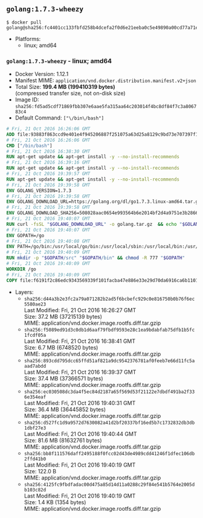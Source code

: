 ## `golang:1.7.3-wheezy`

```console
$ docker pull golang@sha256:fc4401cc133fbfd258b4dcefa2f0d6e21eeba0c5e49890a00cd77a71e146b44d
```

-	Platforms:
	-	linux; amd64

### `golang:1.7.3-wheezy` - linux; amd64

-	Docker Version: 1.12.1
-	Manifest MIME: `application/vnd.docker.distribution.manifest.v2+json`
-	Total Size: **199.4 MB (199410319 bytes)**  
	(compressed transfer size, not on-disk size)
-	Image ID: `sha256:fd5ad5cdf71869fbb307e6aae5fa315aa64c203014f4bc8df84f7c3a806783c4`
-	Default Command: `["\/bin\/bash"]`

```dockerfile
# Fri, 21 Oct 2016 16:26:06 GMT
ADD file:93883f863ccd9e401e4f945206887f251075a63d25a8129c9bd73e707397f109 in / 
# Fri, 21 Oct 2016 16:26:06 GMT
CMD ["/bin/bash"]
# Fri, 21 Oct 2016 16:38:30 GMT
RUN apt-get update && apt-get install -y --no-install-recommends 		ca-certificates 		curl 		wget 	&& rm -rf /var/lib/apt/lists/*
# Fri, 21 Oct 2016 16:39:16 GMT
RUN apt-get update && apt-get install -y --no-install-recommends 		bzr 		git 		mercurial 		openssh-client 		subversion 				procps 	&& rm -rf /var/lib/apt/lists/*
# Fri, 21 Oct 2016 19:39:57 GMT
RUN apt-get update && apt-get install -y --no-install-recommends 		g++ 		gcc 		libc6-dev 		make 		pkg-config 	&& rm -rf /var/lib/apt/lists/*
# Fri, 21 Oct 2016 19:39:58 GMT
ENV GOLANG_VERSION=1.7.3
# Fri, 21 Oct 2016 19:39:58 GMT
ENV GOLANG_DOWNLOAD_URL=https://golang.org/dl/go1.7.3.linux-amd64.tar.gz
# Fri, 21 Oct 2016 19:39:58 GMT
ENV GOLANG_DOWNLOAD_SHA256=508028aac0654e993564b6e2014bf2d4a9751e3b286661b0b0040046cf18028e
# Fri, 21 Oct 2016 19:40:07 GMT
RUN curl -fsSL "$GOLANG_DOWNLOAD_URL" -o golang.tar.gz 	&& echo "$GOLANG_DOWNLOAD_SHA256  golang.tar.gz" | sha256sum -c - 	&& tar -C /usr/local -xzf golang.tar.gz 	&& rm golang.tar.gz
# Fri, 21 Oct 2016 19:40:07 GMT
ENV GOPATH=/go
# Fri, 21 Oct 2016 19:40:08 GMT
ENV PATH=/go/bin:/usr/local/go/bin:/usr/local/sbin:/usr/local/bin:/usr/sbin:/usr/bin:/sbin:/bin
# Fri, 21 Oct 2016 19:40:09 GMT
RUN mkdir -p "$GOPATH/src" "$GOPATH/bin" && chmod -R 777 "$GOPATH"
# Fri, 21 Oct 2016 19:40:09 GMT
WORKDIR /go
# Fri, 21 Oct 2016 19:40:09 GMT
COPY file:f6191f2c86edc9343569339f101facba47e886e33e29d70da6916ca6b1101a53 in /usr/local/bin/ 
```

-	Layers:
	-	`sha256:d44a3b2e3fc2a79a071282b2ad5f6bcbefc929c0e816750b0b76f6ec5580ae23`  
		Last Modified: Fri, 21 Oct 2016 16:26:27 GMT  
		Size: 37.2 MB (37215139 bytes)  
		MIME: application/vnd.docker.image.rootfs.diff.tar.gzip
	-	`sha256:f5089ed91d3c0db1d6aaf79fbdf9593e28c1ea9bdabfab75dfb1b5fc1fcdf05a`  
		Last Modified: Fri, 21 Oct 2016 16:38:41 GMT  
		Size: 6.7 MB (6748520 bytes)  
		MIME: application/vnd.docker.image.rootfs.diff.tar.gzip
	-	`sha256:893cdd795dcc65ffd51af821a9dc9542376781af0feeb7e66d11fc5aaad7abdd`  
		Last Modified: Fri, 21 Oct 2016 16:39:37 GMT  
		Size: 37.4 MB (37366571 bytes)  
		MIME: application/vnd.docker.image.rootfs.diff.tar.gzip
	-	`sha256:ec030508dc3da4f5ec84d2187a65f569d53f21122e7dbdf491ba2f336e354eaf`  
		Last Modified: Fri, 21 Oct 2016 19:40:31 GMT  
		Size: 36.4 MB (36445852 bytes)  
		MIME: application/vnd.docker.image.rootfs.diff.tar.gzip
	-	`sha256:d527fc1d9a9572d7630082a41d2bf20337bf16ed5b7c1732832db3db1dbf27e3`  
		Last Modified: Fri, 21 Oct 2016 19:40:44 GMT  
		Size: 81.6 MB (81632761 bytes)  
		MIME: application/vnd.docker.image.rootfs.diff.tar.gzip
	-	`sha256:bb8f111576daff2495188f0fcc02d43de4989cdd41246f1dfec106db2ffd41b0`  
		Last Modified: Fri, 21 Oct 2016 19:40:19 GMT  
		Size: 122.0 B  
		MIME: application/vnd.docker.image.rootfs.diff.tar.gzip
	-	`sha256:4125fc9fbdfadac00d475a85d14d11a0288c29f84e541b5764e2005db103c82d`  
		Last Modified: Fri, 21 Oct 2016 19:40:19 GMT  
		Size: 1.4 KB (1354 bytes)  
		MIME: application/vnd.docker.image.rootfs.diff.tar.gzip
